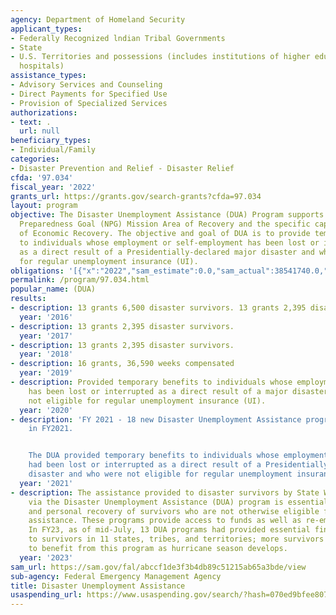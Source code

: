 ```yaml
---
agency: Department of Homeland Security
applicant_types:
- Federally Recognized lndian Tribal Governments
- State
- U.S. Territories and possessions (includes institutions of higher education and
  hospitals)
assistance_types:
- Advisory Services and Counseling
- Direct Payments for Specified Use
- Provision of Specialized Services
authorizations:
- text: .
  url: null
beneficiary_types:
- Individual/Family
categories:
- Disaster Prevention and Relief - Disaster Relief
cfda: '97.034'
fiscal_year: '2022'
grants_url: https://grants.gov/search-grants?cfda=97.034
layout: program
objective: The Disaster Unemployment Assistance (DUA) Program supports the National
  Preparedness Goal (NPG) Mission Area of Recovery and the specific capability target
  of Economic Recovery. The objective and goal of DUA is to provide temporary benefits
  to individuals whose employment or self-employment has been lost or interrupted
  as a direct result of a Presidentially-declared major disaster and who are not eligible
  for regular unemployment insurance (UI).
obligations: '[{"x":"2022","sam_estimate":0.0,"sam_actual":38541740.0,"usa_spending_actual":0.0},{"x":"2023","sam_estimate":15000000.0,"sam_actual":0.0,"usa_spending_actual":0.0},{"x":"2024","sam_estimate":17000000.0,"sam_actual":0.0,"usa_spending_actual":0.0}]'
permalink: /program/97.034.html
popular_name: (DUA)
results:
- description: 13 grants 6,500 disaster survivors. 13 grants 2,395 disaster survivors.
  year: '2016'
- description: 13 grants 2,395 disaster survivors.
  year: '2017'
- description: 13 grants 2,395 disaster survivors.
  year: '2018'
- description: 16 grants, 36,590 weeks compensated
  year: '2019'
- description: Provided temporary benefits to individuals whose employment or self-employment
    has been lost or interrupted as a direct result of a major disaster, and who are
    not eligible for regular unemployment insurance (UI).
  year: '2020'
- description: 'FY 2021 - 18 new Disaster Unemployment Assistance programs were initiated
    in FY2021.


    The DUA provided temporary benefits to individuals whose employment or self-employment
    had been lost or interrupted as a direct result of a Presidentially-declared major
    disaster and who were not eligible for regular unemployment insurance (UI).'
  year: '2021'
- description: The assistance provided to disaster survivors by State Workforce Agencies
    via the Disaster Unemployment Assistance (DUA) program is essential to the economic
    and personal recovery of survivors who are not otherwise eligible for unemployment
    assistance. These programs provide access to funds as well as re-employment services.
    In FY23, as of mid-July, 13 DUA programs had provided essential financial assistance
    to survivors in 11 states, tribes, and territories; more survivors are anticipated
    to benefit from this program as hurricane season develops.
  year: '2023'
sam_url: https://sam.gov/fal/abccf1de3f3b4db89c51215ab65a3bde/view
sub-agency: Federal Emergency Management Agency
title: Disaster Unemployment Assistance
usaspending_url: https://www.usaspending.gov/search/?hash=070ed9bfee8071a1b15f6682496bdf93
---
```

